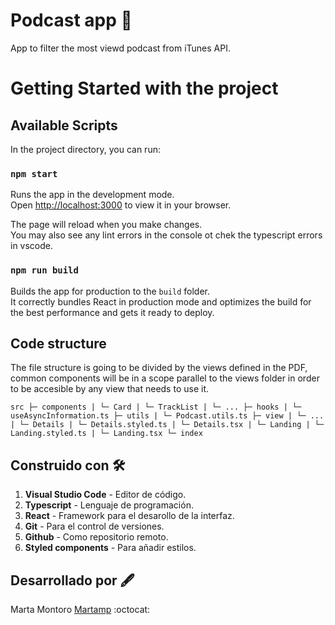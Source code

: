 # Podcast app :information_desk_person:

App to filter the most viewd podcast from iTunes API.

# Getting Started with the project

## Available Scripts

In the project directory, you can run:

### `npm start`

Runs the app in the development mode.\
Open [http://localhost:3000](http://localhost:3000) to view it in your browser.

The page will reload when you make changes.\
You may also see any lint errors in the console ot chek the typescript errors in vscode.

### `npm run build`

Builds the app for production to the `build` folder.\
It correctly bundles React in production mode and optimizes the build for the best performance and gets it ready to deploy.

## Code structure

The file structure is going to be divided by the views defined in the PDF, common components will be in a scope parallel to the views folder in order to be accesible by any view that needs to use it.

`src
├─ components
| └─ Card
| └─ TrackList
| └─ ...
├─ hooks
| └─ useAsyncInformation.ts
├─ utils
| └─ Podcast.utils.ts
├─ view
| └─ ...
| └─ Details
| └─ Details.styled.ts
| └─ Details.tsx
| └─ Landing
| └─ Landing.styled.ts
| └─ Landing.tsx
└─ index`

## Construido con :hammer_and_wrench:

1. **Visual Studio Code** - Editor de código.
2. **Typescript** - Lenguaje de programación.
3. **React** - Framework para el desarollo de la interfaz.
4. **Git** - Para el control de versiones.
5. **Github** - Como repositorio remoto.
6. **Styled components** - Para añadir estilos.

## Desarrollado por :fountain_pen:

Marta Montoro [Martamp](https://github.com/Martamp) :octocat:
